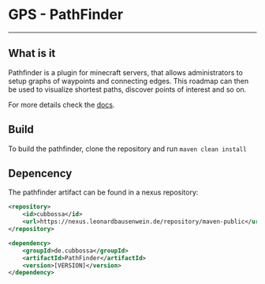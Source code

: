# GPS - PathFinder

---

## What is it

Pathfinder is a plugin for minecraft servers, that allows administrators to setup graphs of waypoints and connecting edges. This roadmap can then be used to visualize shortest paths, discover points of interest and so on.

For more details check the [docs](https://docs.leonardbausenwein.de/getting_started/introduction.html).

## Build

To build the pathfinder, clone the repository and run `maven clean install`

## Depencency

The pathfinder artifact can be found in a nexus repository:
``` xml
<repository>
    <id>cubbossa</id>
    <url>https://nexus.leonardbausenwein.de/repository/maven-public</url>
</repository>

<dependency>
    <groupId>de.cubbossa</groupId>
    <artifactId>PathFinder</artifactId>
    <version>[VERSION]</version>
</dependency>
```
